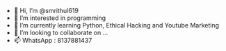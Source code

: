 - 👋 Hi, I’m @smrithul619
- 👀 I’m interested in programming
- 🌱 I’m currently learning Python, Ethical Hacking and Youtube Marketing
- 💞️ I’m looking to collaborate on ...
- 📫 WhatsApp : 8137881437

<!---
smrithul619/smrithul619 is a ✨ special ✨ repository because its `README.md` (this file) appears on your GitHub profile.
You can click the Preview link to take a look at your changes.
--->
